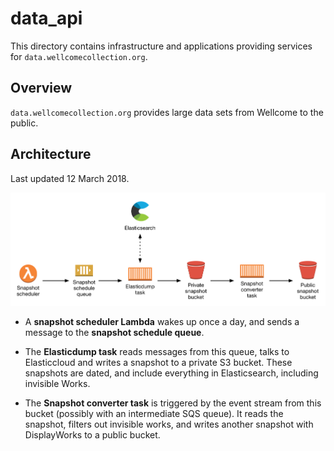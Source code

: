 # data_api

This directory contains infrastructure and applications providing services for `data.wellcomecollection.org`.

## Overview

`data.wellcomecollection.org` provides large data sets from Wellcome to the public.

## Architecture

Last updated 12 March 2018.

![](architecture.png)

*   A **snapshot scheduler Lambda** wakes up once a day, and sends a message
    to the **snapshot schedule queue**.

*   The **Elasticdump task** reads messages from this queue, talks to
    Elasticcloud and writes a snapshot to a private S3 bucket.  These snapshots
    are dated, and include everything in Elasticsearch, including invisible
    Works.

*   The **Snapshot converter task** is triggered by the event stream from
    this bucket (possibly with an intermediate SQS queue).  It reads the
    snapshot, filters out invisible works, and writes another snapshot with
    DisplayWorks to a public bucket.
